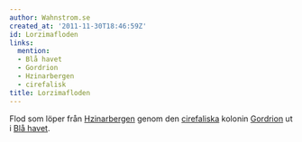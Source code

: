 ```yaml
---
author: Wahnstrom.se
created_at: '2011-11-30T18:46:59Z'
id: Lorzimafloden
links:
  mention:
  - Blå havet
  - Gordrion
  - Hzinarbergen
  - cirefalisk
title: Lorzimafloden
---
```


Flod som löper från [Hzinarbergen] genom den [cirefaliska] kolonin [Gordrion] ut i [Blå havet].

  [Hzinarbergen]: Hzinarbergen
  [cirefaliska]: cirefalisk
  [Gordrion]: Gordrion
  [Blå havet]: Blå_havet